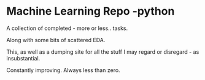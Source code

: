 # Machine Learning Repo -python


A collection of completed - more or less.. tasks. 

Along with some bits of scattered EDA.


This, as well as a dumping site for all the stuff I may regard or disregard - as insubstantial.


Constantly improving.
Always less than zero.
